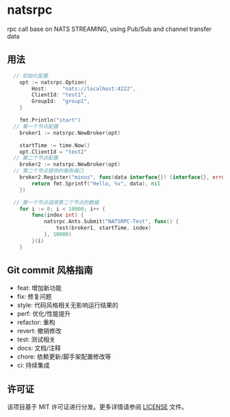 # natsrpc
rpc call base on NATS STREAMING, using Pub/Sub and channel transfer data

## 用法
```go
  // 初始化配置
	opt := natsrpc.Option{
		Host:     "nats://localhost:4222",
		ClientId: "test1",
		GroupId:  "group1",
	}

	fmt.Println("start")
  // 第一个节点配置
	broker1 := natsrpc.NewBroker(opt)

	startTime := time.Now()
	opt.ClientId = "test2"
  // 第二个节点配置
	broker2 := natsrpc.NewBroker(opt)
  // 第二个节点提供的服务接口
	broker2.Register("minus", func(data interface{}) (interface{}, error) {
		return fmt.Sprintf("Hello, %v", data), nil
	})

  // 第一个节点调用第二个节点的数据
	for i := 0; i < 10000; i++ {
		func(index int) {
			natsrpc.Ants.Submit("NATSRPC-Test", func() {
				test(broker1, startTime, index)
			}, 10000)
		}(i)
	}
```

## Git commit ⻛格指南

- feat: 增加新功能
- fix: 修复问题
- style: 代码⻛格相关⽆影响运⾏结果的
- perf: 优化/性能提升
- refactor: 重构
- revert: 撤销修改
- test: 测试相关
- docs: ⽂档/注释
- chore: 依赖更新/脚⼿架配置修改等
- ci: 持续集成

## 许可证

该项目基于 MIT 许可证进行分发。更多详情请参阅 [LICENSE](LICENSE) 文件。
